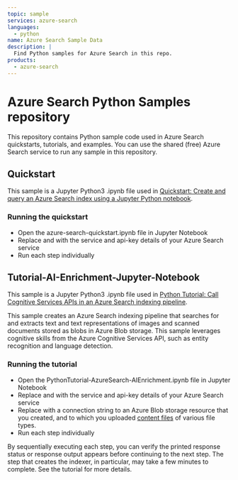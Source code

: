 ```yaml
---
topic: sample
services: azure-search
languages:
  - python
name: Azure Search Sample Data
description: |
  Find Python samples for Azure Search in this repo.
products:
  - azure-search
---
```

# Azure Search Python Samples repository

This repository contains Python sample code used in Azure Search quickstarts, tutorials, and examples. You can use the shared (free) Azure Search service to run any sample in this repository.

## Quickstart

This sample is a Jupyter Python3 .ipynb file used in [Quickstart: Create and query an Azure Search index using a Jupyter Python notebook](https://docs.microsoft.com/azure/search/search-get-started-python). 

### Running the quickstart
+ Open the azure-search-quickstart.ipynb file in Jupyter Notebook
+ Replace <YOUR-SERVICE-NAME> and <YOUR-ADMIN-API-KEY> with the service and api-key details of your Azure Search service
+ Run each step individually

## Tutorial-AI-Enrichment-Jupyter-Notebook

This sample is a Jupyter Python3 .ipynb file used in [Python Tutorial: Call Cognitive Services APIs in an Azure Search indexing pipeline](https://docs.microsoft.com/azure/search/cognitive-search-tutorial-blob-python). 

This sample creates an Azure Search indexing pipeline that searches for and extracts text and text representations of images and scanned documents stored as blobs in Azure Blob storage. This sample leverages cognitive skills from the Azure Cognitive Services API, such as entity recognition and language detection.

### Running the tutorial
+ Open the PythonTutorial-AzureSearch-AIEnrichment.ipynb file in Jupyter Notebook
+ Replace <YOUR-SERVICE-NAME> and <YOUR-ADMIN-API-KEY> with the service and api-key details of your Azure Search service
+ Replace <YOUR-BLOB-RESOURCE-CONNECTION-STRING> with a connection string to an Azure Blob storage resource that you created, and to which you uploaded [content files](https://github.com/Azure-Samples/azure-search-sample-data/tree/master/mixedContent) of various file types.
+ Run each step individually

By sequentially executing each step, you can verify the printed response status or response output appears before continuing to the next step. The step that creates the indexer, in particular, may take a few minutes to complete. See the tutorial for more details.



